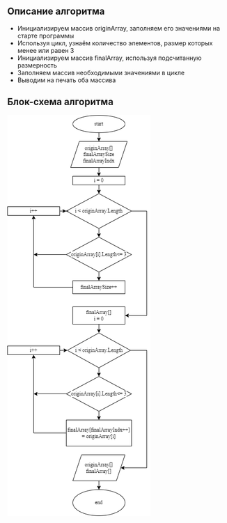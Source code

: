 ## Описание алгоритма

- Инициализируем массив originArray, заполняем его значениями на старте программы
- Используя цикл, узнаём количество элементов, размер которых менее или равен 3
- Инициализируем массив finalArray, используя подсчитанную размерность
- Заполняем массив необходимыми значениями в цикле
- Выводим на печать оба массива
 
## Блок-схема алгоритма
 
![блок-схема алгоритма](\img\123.drawio.png)
